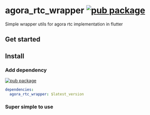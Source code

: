 # agora_rtc_wrapper [![pub package](https://img.shields.io/pub/v/agora_rtc_wrapper?style=social)](https://pub.dev/packages/agora_rtc_wrapper)

Simple wrapper utils for agora rtc implementation in flutter

## Get started

## Install

### Add dependency

[![pub package](https://img.shields.io/pub/v/agora_rtc_wrapper?style=for-the-badge)](https://pub.dev/packages/agora_rtc_wrapper)

```yaml
dependencies:
  agora_rtc_wrapper: $latest_version
```

### Super simple to use